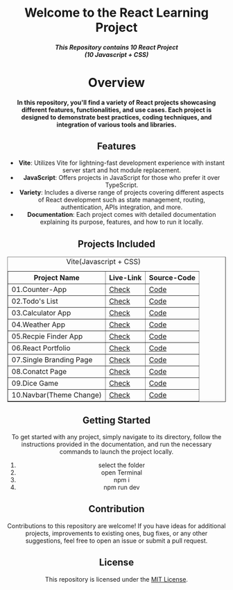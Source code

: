 <center> <h1> Welcome to the React Learning Project </h1></center>
<center> <h4><i> This Repository contains 10 React Project<br>
               (10 Javascript + CSS)</i></h4><center>
<h1>Overview</h1>
<h4>
In this repository, you'll find a variety of React projects showcasing different features, functionalities, and use cases. Each project is designed to demonstrate best practices, coding techniques, and integration of various tools and libraries.
</h4>

## Features

- **Vite**: Utilizes Vite for lightning-fast development experience with instant server start and hot module replacement.
- **JavaScript**: Offers projects in JavaScript for those who prefer it over TypeScript.
- **Variety**: Includes a diverse range of projects covering different aspects of React development such as state management, routing, authentication, APIs integration, and more.
- **Documentation**: Each project comes with detailed documentation explaining its purpose, features, and how to run it locally.

## Projects Included

<table border="1">
  <caption>Vite(Javascript + CSS)</caption>
  <tr>
    <th>Project Name</th>
    <th>Live-Link</th>
    <th>Source-Code</th>
  </tr>
  <tr>
    <td>01.Counter-App</td>
    <td><a href="https://counter-r1.netlify.app/">Check</td>
    <td><a href="https://github.com/SudeepAcharjee/10-React-Project--JS-CSS/tree/master/01COunter%20App">Code</td>
  </tr>
  <tr>
    <td>02.Todo's List</td>
    <td><a href="https://todo-list-r2.netlify.app/">Check</td>
    <td><a href="https://github.com/SudeepAcharjee/10-React-Project--JS-CSS/tree/master/02To-DO%20list">Code</td>
  </tr>
  
   <tr>
    <td>03.Calculator App</td>
    <td><a href="https://calculator-r3.netlify.app/">Check</td>
    <td><a href="https://github.com/SudeepAcharjee/10-React-Project--JS-CSS/tree/master/03Calculator">Code</td>
  </tr>

  <tr>
    <td>04.Weather App</td>
    <td><a href="https://weather-app-r4.netlify.app">Check</td>
    <td><a href="https://github.com/SudeepAcharjee/10-React-Project--JS-CSS/tree/master/04WeatherApp">Code</td>
  </tr>

  <tr>
    <td>05.Recpie Finder App</td>
    <td><a href="https://recpie-r5.netlify.app/">Check</td>
    <td><a href="https://github.com/SudeepAcharjee/10-React-Project--JS-CSS/tree/master/05.Recipie%20Finder%20App">Code</td>
  </tr>


  <tr>
    <td>06.React Portfolio</td>
    <td><a href="https://sudeep-acharjee-live.netlify.app/">Check</td>
    <td><a href="">Code</td>
  </tr>



  <tr>
    <td>07.Single Branding Page</td>
    <td><a href="https://single-page-brand-r7.netlify.app/">Check</td>
    <td><a href="https://github.com/SudeepAcharjee/10-React-Project--JS-CSS/tree/master/07.Single%20Page%20(Brand)">Code</td>
  </tr>

<tr>
    <td>08.Conatct Page</td>
    <td><a href="https://conatact-page-r8.netlify.app/">Check</td>
    <td><a href="">Code</td>
  </tr>


  <tr>
    <td>09.Dice Game</td>
    <td><a href="https://dice-game-r9.netlify.app/">Check</td>
    <td><a href="">Code</td>
  </tr>


  <tr>
    <td>10.Navbar(Theme Change)</td>
    <td><a href="https://navbar-theme-toggle-r10.netlify.app/">Check</td>
    <td><a href="">Code</td>
  </tr>
</table>


## Getting Started

To get started with any project, simply navigate to its directory, follow the instructions provided in the documentation, and run the necessary commands to launch the project locally.
1. select the folder
2. open Terminal
3. npm i
4. npm run dev

## Contribution

Contributions to this repository are welcome! If you have ideas for additional projects, improvements to existing ones, bug fixes, or any other suggestions, feel free to open an issue or submit a pull request.

## License

This repository is licensed under the [MIT License](LICENSE).